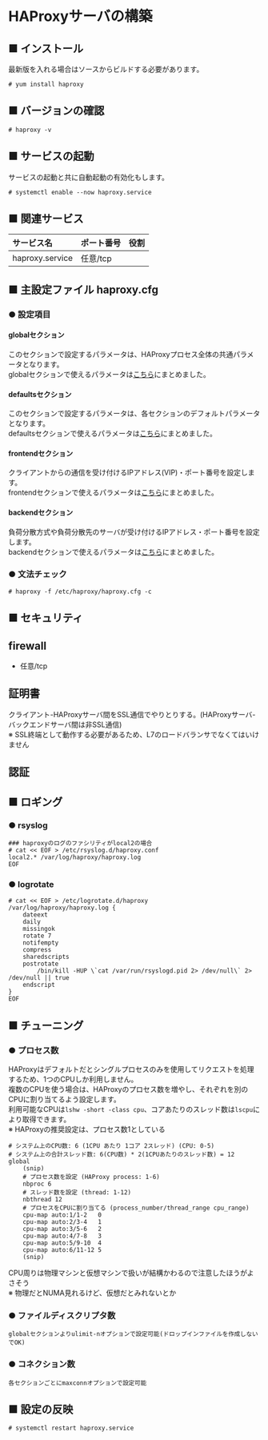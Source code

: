 # HAProxyサーバの構築
## ■ インストール
最新版を入れる場合はソースからビルドする必要があります。
```
# yum install haproxy
```
## ■ バージョンの確認
```
# haproxy -v
```

## ■ サービスの起動
サービスの起動と共に自動起動の有効化もします。
```
# systemctl enable --now haproxy.service
```
## ■ 関連サービス
|サービス名|ポート番号|役割|
|:---|:---|:---|
|haproxy.service|任意/tcp||

## ■ 主設定ファイル haproxy.cfg
### ● 設定項目
#### globalセクション
このセクションで設定するパラメータは、HAProxyプロセス全体の共通パラメータとなります。  
globalセクションで使えるパラメータは[こちら](https://github.com/thetaru/memorandum/tree/master/OS/Linux/CentOS8/haproxy/haproxy_server/global_keywords)にまとめました。
#### defaultsセクション
このセクションで設定するパラメータは、各セクションのデフォルトパラメータとなります。  
defaultsセクションで使えるパラメータは[こちら](https://github.com/thetaru/memorandum/tree/master/OS/Linux/CentOS8/haproxy/haproxy_server/defaults_keywords)にまとめました。
#### frontendセクション
クライアントからの通信を受け付けるIPアドレス(VIP)・ポート番号を設定します。  
frontendセクションで使えるパラメータは[こちら](https://github.com/thetaru/memorandum/tree/master/OS/Linux/CentOS8/haproxy/haproxy_server/frontend_keywords)にまとめました。
#### backendセクション
負荷分散方式や負荷分散先のサーバが受け付けるIPアドレス・ポート番号を設定します。  
backendセクションで使えるパラメータは[こちら](https://github.com/thetaru/memorandum/tree/master/OS/Linux/CentOS8/haproxy/haproxy_server/backend_keywords)にまとめました。

### ● 文法チェック
```
# haproxy -f /etc/haproxy/haproxy.cfg -c
```
## ■ セキュリティ
## firewall
- 任意/tcp

## 証明書
クライアント-HAProxyサーバ間をSSL通信でやりとりする。(HAProxyサーバ-バックエンドサーバ間は非SSL通信)  
※ SSL終端として動作する必要があるため、L7のロードバランサでなくてはいけません
## 認証
## ■ ロギング
### ● rsyslog
```
### haproxyのログのファシリティがlocal2の場合
# cat << EOF > /etc/rsyslog.d/haproxy.conf
local2.* /var/log/haproxy/haproxy.log
EOF
```
### ● logrotate
```
# cat << EOF > /etc/logrotate.d/haproxy
/var/log/haproxy/haproxy.log {
    dateext
    daily
    missingok
    rotate 7
    notifempty
    compress
    sharedscripts
    postrotate
        /bin/kill -HUP \`cat /var/run/rsyslogd.pid 2> /dev/null\` 2> /dev/null || true
    endscript
}
EOF
```
## ■ チューニング
### ● プロセス数
HAProxyはデフォルトだとシングルプロセスのみを使用してリクエストを処理するため、1つのCPUしか利用しません。  
複数のCPUを使う場合は、HAProxyのプロセス数を増やし、それぞれを別のCPUに割り当てるよう設定します。  
利用可能なCPUは`lshw -short -class cpu`、コアあたりのスレッド数は`lscpu`により取得できます。  
※ HAProxyの推奨設定は、プロセス数1としている
```
# システム上のCPU数: 6 (1CPU あたり 1コア 2スレッド) (CPU: 0-5)
# システム上の合計スレッド数: 6(CPU数) * 2(1CPUあたりのスレッド数) = 12 
global
    (snip)
    # プロセス数を設定 (HAProxy process: 1-6)
    nbproc 6
    # スレッド数を設定 (thread: 1-12)
    nbthread 12
    # プロセスをCPUに割り当てる (process_number/thread_range cpu_range)
    cpu-map auto:1/1-2   0
    cpu-map auto:2/3-4   1
    cpu-map auto:3/5-6   2
    cpu-map auto:4/7-8   3
    cpu-map auto:5/9-10  4
    cpu-map auto:6/11-12 5
    (snip)
```
CPU周りは物理マシンと仮想マシンで扱いが結構かわるので注意したほうがよさそう  
※ 物理だとNUMA見れるけど、仮想だとみれないとか

### ● ファイルディスクリプタ数
```
globalセクションよりulimit-nオプションで設定可能(ドロップインファイルを作成しないでOK)
```
### ● コネクション数
```
各セクションごとにmaxconnオプションで設定可能
```

## ■ 設定の反映
```
# systemctl restart haproxy.service
```
